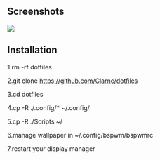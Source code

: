 ## Screenshots
![](https://i.imgur.com/u8i4EPg.png)
## Installation
1.rm -rf dotfiles

2.git clone https://github.com/Clarnc/dotfiles

3.cd dotfiles

4.cp -R ./.config/* ~/.config/

5.cp -R ./Scripts ~/

6.manage wallpaper in ~/.config/bspwm/bspwmrc

7.restart your display manager

